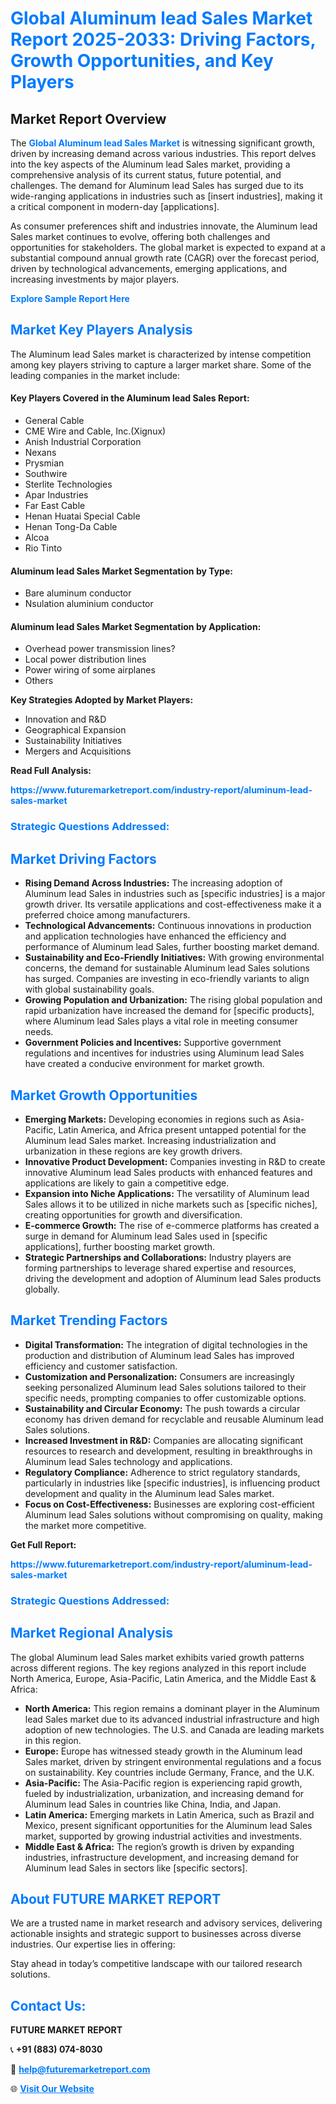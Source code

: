 <h1 style="color: #007BFF;">Global Aluminum lead Sales Market Report 2025-2033: Driving Factors, Growth Opportunities, and Key Players</h1>

<section id="overview">
<h2>Market Report Overview</h2>
<p>The <a href="https://www.futuremarketreport.com/industry-report/aluminum-lead-sales-market" style="color: #007BFF; text-decoration: none;"><strong>Global Aluminum lead Sales Market</strong></a> is witnessing significant growth, driven by increasing demand across various industries. This report delves into the key aspects of the Aluminum lead Sales market, providing a comprehensive analysis of its current status, future potential, and challenges. The demand for Aluminum lead Sales has surged due to its wide-ranging applications in industries such as [insert industries], making it a critical component in modern-day [applications].</p>
<p>As consumer preferences shift and industries innovate, the Aluminum lead Sales market continues to evolve, offering both challenges and opportunities for stakeholders. The global market is expected to expand at a substantial compound annual growth rate (CAGR) over the forecast period, driven by technological advancements, emerging applications, and increasing investments by major players.</p>
</section>

<section id="overview">
<p><a href="https://www.futuremarketreport.com/request-sample/reportId=108699" style="color: #007BFF; text-decoration: none;"><strong>Explore Sample Report Here</strong></a></p>
</section>

<section id="key-players">
<h2 style="color: #007BFF;">Market Key Players Analysis</h2>
<p>The Aluminum lead Sales market is characterized by intense competition among key players striving to capture a larger market share. Some of the leading companies in the market include:</p>
<h4>Key Players Covered in the Aluminum lead Sales Report:</h4>
<ul><li>General Cable</li><li>CME Wire and Cable, Inc.(Xignux)</li><li>Anish Industrial Corporation</li><li>Nexans</li><li>Prysmian</li><li>Southwire</li><li>Sterlite Technologies</li><li>Apar Industries</li><li>Far East Cable</li><li>Henan Huatai Special Cable</li><li>Henan Tong-Da Cable</li><li>Alcoa</li><li>Rio Tinto</li></ul>
<h4>Aluminum lead Sales Market Segmentation by Type:</h4>
<ul><li>Bare aluminum conductor</li><li>Nsulation aluminium conductor</li></ul>

<h4>Aluminum lead Sales Market Segmentation by Application:</h4>
<ul><li>Overhead power transmission lines?</li><li>Local power distribution lines</li><li>Power wiring of some airplanes</li><li>Others</li></ul>
<p><strong>Key Strategies Adopted by Market Players:</strong></p>
<ul>
<li>Innovation and R&D</li>
<li>Geographical Expansion</li>
<li>Sustainability Initiatives</li>
<li>Mergers and Acquisitions</li>
</ul>
</section>

<section>
<p><strong>Read Full Analysis: </strong></p><a href="https://www.futuremarketreport.com/industry-report/aluminum-lead-sales-market" style="color: #007BFF; text-decoration: none;"><strong>https://www.futuremarketreport.com/industry-report/aluminum-lead-sales-market</strong></a>
<h3 style="color: #007BFF;">Strategic Questions Addressed:</h3>
</section>

<section id="driving-factors">
<h2 style="color: #007BFF;">Market Driving Factors</h2>
<ul>
<li><strong>Rising Demand Across Industries:</strong> The increasing adoption of Aluminum lead Sales in industries such as [specific industries] is a major growth driver. Its versatile applications and cost-effectiveness make it a preferred choice among manufacturers.</li>
<li><strong>Technological Advancements:</strong> Continuous innovations in production and application technologies have enhanced the efficiency and performance of Aluminum lead Sales, further boosting market demand.</li>
<li><strong>Sustainability and Eco-Friendly Initiatives:</strong> With growing environmental concerns, the demand for sustainable Aluminum lead Sales solutions has surged. Companies are investing in eco-friendly variants to align with global sustainability goals.</li>
<li><strong>Growing Population and Urbanization:</strong> The rising global population and rapid urbanization have increased the demand for [specific products], where Aluminum lead Sales plays a vital role in meeting consumer needs.</li>
<li><strong>Government Policies and Incentives:</strong> Supportive government regulations and incentives for industries using Aluminum lead Sales have created a conducive environment for market growth.</li>
</ul>
</section>

<section id="growth-opportunities">
<h2 style="color: #007BFF;">Market Growth Opportunities</h2>
<ul>
<li><strong>Emerging Markets:</strong> Developing economies in regions such as Asia-Pacific, Latin America, and Africa present untapped potential for the Aluminum lead Sales market. Increasing industrialization and urbanization in these regions are key growth drivers.</li>
<li><strong>Innovative Product Development:</strong> Companies investing in R&D to create innovative Aluminum lead Sales products with enhanced features and applications are likely to gain a competitive edge.</li>
<li><strong>Expansion into Niche Applications:</strong> The versatility of Aluminum lead Sales allows it to be utilized in niche markets such as [specific niches], creating opportunities for growth and diversification.</li>
<li><strong>E-commerce Growth:</strong> The rise of e-commerce platforms has created a surge in demand for Aluminum lead Sales used in [specific applications], further boosting market growth.</li>
<li><strong>Strategic Partnerships and Collaborations:</strong> Industry players are forming partnerships to leverage shared expertise and resources, driving the development and adoption of Aluminum lead Sales products globally.</li>
</ul>
</section>

<section id="trending-factors">
<h2 style="color: #007BFF;">Market Trending Factors</h2>
<ul>
<li><strong>Digital Transformation:</strong> The integration of digital technologies in the production and distribution of Aluminum lead Sales has improved efficiency and customer satisfaction.</li>
<li><strong>Customization and Personalization:</strong> Consumers are increasingly seeking personalized Aluminum lead Sales solutions tailored to their specific needs, prompting companies to offer customizable options.</li>
<li><strong>Sustainability and Circular Economy:</strong> The push towards a circular economy has driven demand for recyclable and reusable Aluminum lead Sales solutions.</li>
<li><strong>Increased Investment in R&D:</strong> Companies are allocating significant resources to research and development, resulting in breakthroughs in Aluminum lead Sales technology and applications.</li>
<li><strong>Regulatory Compliance:</strong> Adherence to strict regulatory standards, particularly in industries like [specific industries], is influencing product development and quality in the Aluminum lead Sales market.</li>
<li><strong>Focus on Cost-Effectiveness:</strong> Businesses are exploring cost-efficient Aluminum lead Sales solutions without compromising on quality, making the market more competitive.</li>
</ul>
</section>

<section>
<p><strong>Get Full Report: </strong></p><a href="https://www.futuremarketreport.com/industry-report/aluminum-lead-sales-market" style="color: #007BFF; text-decoration: none;"><strong>https://www.futuremarketreport.com/industry-report/aluminum-lead-sales-market</strong></a>
<h3 style="color: #007BFF;">Strategic Questions Addressed:</h3>
</section>


<section id="regional-analysis">
<h2 style="color: #007BFF;">Market Regional Analysis</h2>
<p>The global Aluminum lead Sales market exhibits varied growth patterns across different regions. The key regions analyzed in this report include North America, Europe, Asia-Pacific, Latin America, and the Middle East & Africa:</p>
<ul>
<li><strong>North America:</strong> This region remains a dominant player in the Aluminum lead Sales market due to its advanced industrial infrastructure and high adoption of new technologies. The U.S. and Canada are leading markets in this region.</li>
<li><strong>Europe:</strong> Europe has witnessed steady growth in the Aluminum lead Sales market, driven by stringent environmental regulations and a focus on sustainability. Key countries include Germany, France, and the U.K.</li>
<li><strong>Asia-Pacific:</strong> The Asia-Pacific region is experiencing rapid growth, fueled by industrialization, urbanization, and increasing demand for Aluminum lead Sales in countries like China, India, and Japan.</li>
<li><strong>Latin America:</strong> Emerging markets in Latin America, such as Brazil and Mexico, present significant opportunities for the Aluminum lead Sales market, supported by growing industrial activities and investments.</li>
<li><strong>Middle East & Africa:</strong> The region’s growth is driven by expanding industries, infrastructure development, and increasing demand for Aluminum lead Sales in sectors like [specific sectors].</li>
</ul>
</section>

<footer>
<h2 style="color: #007BFF;">About FUTURE MARKET REPORT</h2>
<p>We are a trusted name in market research and advisory services, delivering actionable insights and strategic support to businesses across diverse industries. Our expertise lies in offering:</p>

<p>Stay ahead in today’s competitive landscape with our tailored research solutions.</p>

<h2 style="color: #007BFF;">Contact Us:</h2>
<p><strong>FUTURE MARKET REPORT</strong></p>
<p>📞 <strong>+91 (883) 074-8030</strong></p>
<p>📧 <strong><a href="mailto:help@futuremarketreport.com" style="color: #007BFF;">help@futuremarketreport.com</a></strong></p>
<p>🌐 <strong><a href="https://www.futuremarketreport.com/" style="color: #007BFF;">Visit Our Website</a></strong></p>
</footer>
